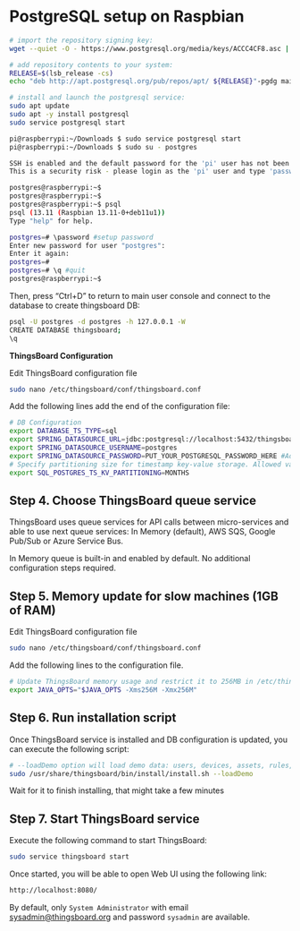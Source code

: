 # PostgreSQL setup on Raspbian

```sh
# import the repository signing key:
wget --quiet -O - https://www.postgresql.org/media/keys/ACCC4CF8.asc | sudo apt-key add -

# add repository contents to your system:
RELEASE=$(lsb_release -cs)
echo "deb http://apt.postgresql.org/pub/repos/apt/ ${RELEASE}"-pgdg main | sudo tee  /etc/apt/sources.list.d/pgdg.list

# install and launch the postgresql service:
sudo apt update
sudo apt -y install postgresql
sudo service postgresql start
```
```sh
pi@raspberrypi:~/Downloads $ sudo service postgresql start
pi@raspberrypi:~/Downloads $ sudo su - postgres

SSH is enabled and the default password for the 'pi' user has not been changed.
This is a security risk - please login as the 'pi' user and type 'passwd' to set a new password.

postgres@raspberrypi:~$ 
postgres@raspberrypi:~$ 
postgres@raspberrypi:~$ psql
psql (13.11 (Raspbian 13.11-0+deb11u1))
Type "help" for help.

postgres=# \password #setup password
Enter new password for user "postgres": 
Enter it again: 
postgres=# 
postgres=# \q #quit
postgres@raspberrypi:~$ 
```
Then, press “Ctrl+D” to return to main user console and connect to the database to create thingsboard DB:
```sh
psql -U postgres -d postgres -h 127.0.0.1 -W
CREATE DATABASE thingsboard;
\q
```

**ThingsBoard Configuration**

Edit ThingsBoard configuration file
```sh
sudo nano /etc/thingsboard/conf/thingsboard.conf
```
Add the following lines add the end of the configuration file:
```sh
# DB Configuration 
export DATABASE_TS_TYPE=sql
export SPRING_DATASOURCE_URL=jdbc:postgresql://localhost:5432/thingsboard
export SPRING_DATASOURCE_USERNAME=postgres
export SPRING_DATASOURCE_PASSWORD=PUT_YOUR_POSTGRESQL_PASSWORD_HERE #Add the PostreSQL password setup before here
# Specify partitioning size for timestamp key-value storage. Allowed values: DAYS, MONTHS, YEARS, INDEFINITE.
export SQL_POSTGRES_TS_KV_PARTITIONING=MONTHS
```

## Step 4. Choose ThingsBoard queue service
ThingsBoard uses queue services for API calls between micro-services and able to use next queue services: In Memory (default), AWS SQS, Google Pub/Sub or Azure Service Bus.

In Memory queue is built-in and enabled by default. No additional configuration steps required.

## Step 5. Memory update for slow machines (1GB of RAM)
Edit ThingsBoard configuration file
```sh
sudo nano /etc/thingsboard/conf/thingsboard.conf
```
Add the following lines to the configuration file.
```sh
# Update ThingsBoard memory usage and restrict it to 256MB in /etc/thingsboard/conf/thingsboard.conf
export JAVA_OPTS="$JAVA_OPTS -Xms256M -Xmx256M"
```
## Step 6. Run installation script
Once ThingsBoard service is installed and DB configuration is updated, you can execute the following script:
```sh
# --loadDemo option will load demo data: users, devices, assets, rules, widgets.
sudo /usr/share/thingsboard/bin/install/install.sh --loadDemo
```
Wait for it to finish installing, that might take a few minutes

## Step 7. Start ThingsBoard service
Execute the following command to start ThingsBoard:

```sh
sudo service thingsboard start
```
Once started, you will be able to open Web UI using the following link:
```sh
http://localhost:8080/
```
By default, only ``System Administrator`` with email sysadmin@thingsboard.org and password ``sysadmin`` are available.